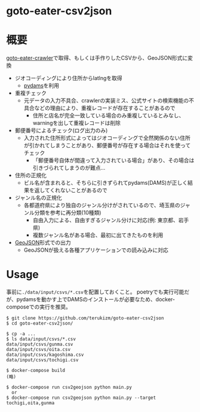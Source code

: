 goto-eater-csv2json
===

# 概要

[goto-eater-crawler](https://github.com/terukizm/goto-eater-crawler)で取得、もしくは手作りしたCSVから、GeoJSON形式に変換

* ジオコーディングにより住所からlatlngを取得
  * [pydams](https://github.com/hottolink/pydams)を利用
* 重複チェック
  * 元データの入力不具合、crawlerの実装ミス、公式サイトの検索機能の不具合などの理由により、重複レコードが存在することがあるので
    * 住所と店名が完全一致している場合のみ重複しているとみなし、warningを出して重複レコードは削除
* 郵便番号によるチェック(ログ出力のみ)
  * 入力された住所形式によってはジオコーディングで全然関係のない住所が引かれてしまうことがあり、郵便番号が存在する場合はそれを使ってチェック
    * 「郵便番号自体が間違って入力されている場合」があり、その場合は引きづられてしまうのが難点…
* 住所の正規化
  * ビル名が含まれると、そちらに引きずられてpydams(DAMS)が正しく結果を返してくれないことがあるので
* ジャンル名の正規化
  * 各都道府県により独自のジャンル分けがされているので、埼玉県のジャンル分類を参考に再分類(10種類)
    * 自由入力による、自由すぎるジャンル分けに対応(例: 東京都、岩手県)
    * 複数ジャンル名がある場合、最初に出てきたものを利用
* [GeoJSON](https://geojson.org/)形式での出力
  * GeoJSONが扱える各種アプリケーションでの読み込みに対応

# Usage

事前に`./data/input/csvs/*.csv`を配置しておくこと。
poetryでも実行可能だが、pydamsを動かす上でDAMSのインストールが必要なため、docker-composeでの実行を推奨。

```
$ git clone https://github.com/terukizm/goto-eater-csv2json
$ cd goto-eater-csv2json/

$ cp -a ...
$ ls data/input/csvs/*.csv
data/input/csvs/gunma.csv
data/input/csvs/oita.csv
data/input/csvs/kagoshima.csv
data/input/csvs/tochigi.csv

$ docker-compose build
(略)

$ docker-compose run csv2geojson python main.py
  or
$ docker-compose run csv2geojson python main.py --target tochigi,oita,gunma
```

